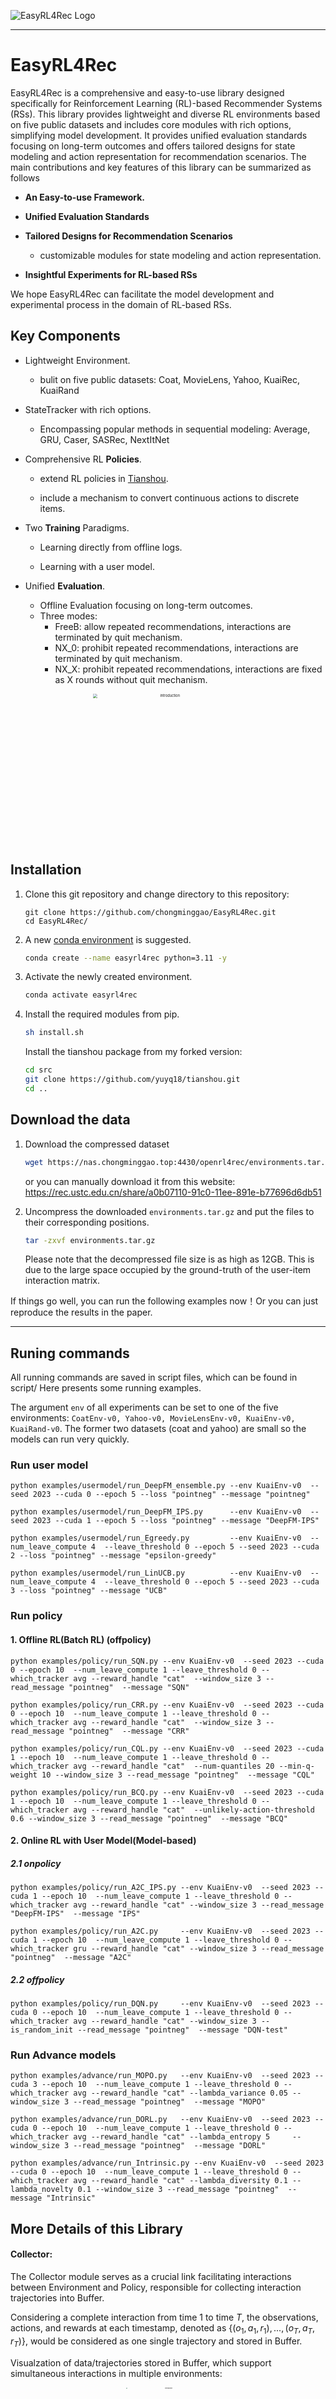 ![EasyRL4Rec Logo](figs/logo.jpg)

--------------------------------------------------------------------------------

# EasyRL4Rec

EasyRL4Rec is a comprehensive and easy-to-use library designed specifically for Reinforcement Learning (RL)-based Recommender Systems (RSs).
This library provides lightweight and diverse RL environments based on five public datasets and includes core modules with rich options, simplifying model development. It provides unified evaluation standards focusing on long-term outcomes and offers tailored designs for state modeling and action representation for recommendation scenarios.
The main contributions and key features of this library can be summarized as follows

* **An Easy-to-use Framework.**

* **Unified Evaluation Standards**

* **Tailored Designs for Recommendation Scenarios**

  * customizable modules for state modeling and action representation.

* **Insightful Experiments for RL-based RSs**

We hope EasyRL4Rec can facilitate the model development and experimental process in the domain of RL-based RSs.

<!-- [![LICENSE](https://img.shields.io/badge/license-MIT-green)](https://github.com/chongminggao/DORL-codes/blob/main/LICENSE) -->



## Key Components

* Lightweight Environment.

  * bulit on five public datasets: Coat, MovieLens, Yahoo, KuaiRec, KuaiRand

* StateTracker with rich options.

  * Encompassing popular methods in sequential modeling: Average, GRU, Caser, SASRec, NextItNet

* Comprehensive RL **Policies**.

  * extend RL policies in [Tianshou](https://github.com/thu-ml/tianshou). 
  
  * include a mechanism to convert continuous actions to discrete items. 

* Two **Training** Paradigms.

  * Learning directly from offline logs.

  * Learning with a user model. 

* Unified **Evaluation**.

  * Offline Evaluation focusing on long-term outcomes.
  * Three modes:
    * FreeB: allow repeated recommendations, interactions are terminated by quit mechanism.
    * NX_0: prohibit repeated recommendations, interactions are terminated by quit mechanism.
    * NX_X: prohibit repeated recommendations, interactions are fixed as X rounds without quit mechanism.

<div style="text-align: center;">
<img src="figs/framework.png" height=600 alt="introduction" style="zoom:40%;" />
</div>

## Installation

1. Clone this git repository and change directory to this repository:

    ```shell
    git clone https://github.com/chongminggao/EasyRL4Rec.git
    cd EasyRL4Rec/
    ```

2. A new [conda environment](https://docs.conda.io/projects/conda/en/latest/user-guide/concepts/environments.html) is suggested. 

    ```bash
    conda create --name easyrl4rec python=3.11 -y
    ```

3. Activate the newly created environment.

    ```bash
    conda activate easyrl4rec
    ```

4. Install the required modules from pip.

    ```bash
    sh install.sh
    ```
   Install the tianshou package from my forked version:
   ```bash
   cd src
   git clone https://github.com/yuyq18/tianshou.git
   cd ..
   ```

## Download the data
1. Download the compressed dataset

    ```bash 
    wget https://nas.chongminggao.top:4430/openrl4rec/environments.tar.gz
    ```
   or you can manually download it from this website:
   https://rec.ustc.edu.cn/share/a0b07110-91c0-11ee-891e-b77696d6db51
   


2. Uncompress the downloaded `environments.tar.gz` and put the files to their corresponding positions.

   ```bash
   tar -zxvf environments.tar.gz
   ```
   Please note that the decompressed file size is as high as 12GB. This is due to the large space occupied by the ground-truth of the user-item interaction matrix. 
   

If things go well, you can run the following examples now！Or you can just reproduce the results in the paper.

---


## Runing commands

All running commands are saved in script files, which can be found in script/
Here presents some running examples.

The argument `env` of all experiments can be set to one of the five environments: `CoatEnv-v0, Yahoo-v0, MovieLensEnv-v0, KuaiEnv-v0, KuaiRand-v0`. The former two datasets (coat and yahoo) are small so the models can run very quickly.


### Run user model
```shell
python examples/usermodel/run_DeepFM_ensemble.py --env KuaiEnv-v0  --seed 2023 --cuda 0 --epoch 5 --loss "pointneg" --message "pointneg"

python examples/usermodel/run_DeepFM_IPS.py      --env KuaiEnv-v0  --seed 2023 --cuda 1 --epoch 5 --loss "pointneg" --message "DeepFM-IPS"

python examples/usermodel/run_Egreedy.py         --env KuaiEnv-v0  --num_leave_compute 4  --leave_threshold 0 --epoch 5 --seed 2023 --cuda 2 --loss "pointneg" --message "epsilon-greedy"

python examples/usermodel/run_LinUCB.py          --env KuaiEnv-v0  --num_leave_compute 4  --leave_threshold 0 --epoch 5 --seed 2023 --cuda 3 --loss "pointneg" --message "UCB"
```


### Run policy
#### 1. Offline RL(Batch RL) (offpolicy)
```shell
python examples/policy/run_SQN.py --env KuaiEnv-v0  --seed 2023 --cuda 0 --epoch 10  --num_leave_compute 1 --leave_threshold 0 --which_tracker avg --reward_handle "cat"  --window_size 3 --read_message "pointneg"  --message "SQN"

python examples/policy/run_CRR.py --env KuaiEnv-v0  --seed 2023 --cuda 0 --epoch 10  --num_leave_compute 1 --leave_threshold 0 --which_tracker avg --reward_handle "cat"  --window_size 3 --read_message "pointneg"  --message "CRR"

python examples/policy/run_CQL.py --env KuaiEnv-v0  --seed 2023 --cuda 1 --epoch 10  --num_leave_compute 1 --leave_threshold 0 --which_tracker avg --reward_handle "cat"  --num-quantiles 20 --min-q-weight 10 --window_size 3 --read_message "pointneg"  --message "CQL"

python examples/policy/run_BCQ.py --env KuaiEnv-v0  --seed 2023 --cuda 1 --epoch 10  --num_leave_compute 1 --leave_threshold 0 --which_tracker avg --reward_handle "cat"  --unlikely-action-threshold 0.6 --window_size 3 --read_message "pointneg"  --message "BCQ"
```

#### 2. Online RL with User Model(Model-based) 
##### 2.1 onpolicy
```shell
python examples/policy/run_A2C_IPS.py --env KuaiEnv-v0  --seed 2023 --cuda 1 --epoch 10  --num_leave_compute 1 --leave_threshold 0 --which_tracker avg --reward_handle "cat" --window_size 3 --read_message "DeepFM-IPS"  --message "IPS"

python examples/policy/run_A2C.py     --env KuaiEnv-v0  --seed 2023 --cuda 1 --epoch 10  --num_leave_compute 1 --leave_threshold 0 --which_tracker gru --reward_handle "cat" --window_size 3 --read_message "pointneg"  --message "A2C"
```

#####  2.2 offpolicy
```shell
python examples/policy/run_DQN.py     --env KuaiEnv-v0  --seed 2023 --cuda 0 --epoch 10  --num_leave_compute 1 --leave_threshold 0 --which_tracker avg --reward_handle "cat" --window_size 3 --is_random_init --read_message "pointneg"  --message "DQN-test" 
```

### Run Advance models
```shell
python examples/advance/run_MOPO.py   --env KuaiEnv-v0  --seed 2023 --cuda 3 --epoch 10  --num_leave_compute 1 --leave_threshold 0 --which_tracker avg --reward_handle "cat" --lambda_variance 0.05 --window_size 3 --read_message "pointneg"  --message "MOPO"

python examples/advance/run_DORL.py   --env KuaiEnv-v0  --seed 2023 --cuda 0 --epoch 10  --num_leave_compute 1 --leave_threshold 0 --which_tracker avg --reward_handle "cat" --lambda_entropy 5     --window_size 3 --read_message "pointneg"  --message "DORL"

python examples/advance/run_Intrinsic.py --env KuaiEnv-v0  --seed 2023 --cuda 0 --epoch 10  --num_leave_compute 1 --leave_threshold 0 --which_tracker avg --reward_handle "cat" --lambda_diversity 0.1 --lambda_novelty 0.1 --window_size 3 --read_message "pointneg"  --message "Intrinsic"
```


## More Details of this Library

#### **Collector**:

The Collector module serves as a crucial link facilitating interactions between Environment and Policy, responsible for collecting interaction trajectories into Buffer.

Considering a complete interaction from time $1$ to time $T$,  the observations, actions, and rewards at each timestamp, denoted as  $\{(o_1, a_1, r_1), ..., (o_T, a_T, r_T)\}$, would be considered as one single trajectory and stored in Buffer.

Visualzation of data/trajectories stored in Buffer, which support simultaneous interactions in multiple environments:

<div style="text-align: center;">
<img src="figs/buffer-2.jpg" height=900 alt="introduction" style="zoom:15%;" />
</div>


### Training

<div style="text-align: center;">
<img src="figs/pipeline-train.jpg" height=900 alt="introduction" style="zoom:20%;" />
</div>

EasyRL4Rec offers two training settings: 

#### 1. Learning with a User Model (i.e., reward model)
This setting is similar to ChatGPT's RLHF learning paradigm, in which a reward model is learned in advanced to capture users' preferences and then is used to guide the learning of any RL policy.

Its learning pipeline is as the following figure. We first learn a user model $\phi_M$ via supervised learning (which is a traditional recommendation model such as DeepFM), and use $\phi_M$ to provide rewards for learning the core policy $\pi_\theta$.

The implementation of this paradigm in this package is as follows:
<div style="text-align: center;">
<img src="figs/pipeline1.png" alt="introduction" style="zoom:50%;" />
</div>


#### 2. Learning directly from offline logs
This setting assume all data are users' behavior logs (instead of ratings). The policy directly learns from offline logs, which have been collected in the Buffer in advance. 
Hence, the classic offline RL methods such as BCQ, CQL, and CRR can be learned directly on such data. 

In EasyRL4Rec, we implement three buffer construction methods: 
* Sequential: logs would be split in chronological order. 
* Convolution: logs would be augmented through convolution. 
* Counterfactual: logs would be randomly shuffled over time. 

Note that compared with the first setting, this setting has no planning stage in training. And its implementation is as follows:

<div style="text-align: center;">
<img src="figs/pipeline2.png" alt="introduction" style="zoom:50%;" />
</div>

---
### Evaluation

Here, we emphasize the most notable difference between the interactive recommendation setting and traditional sequential recommendation settings.  The following figure illustrates the learning and evaluation processes in sequential and interactive recommendation settings. Sequential recommendation uses the philosophy of supervised learning, i.e., evaluating the top-$k$ results by comparing them with a set of "*correct*" answers in the test set and computing metrics such as Precision, Recall, NDCG, and Hit Rate. By contrast, interactive recommendation evaluates the results by accumulating the rewards along the interaction trajectories. There is no standard answer in interactive recommendation, which is challenging.


In offline evaluation, we cannot obtain users' real-time feedback towards the recommended items. The are two options that we can choose to construct the test environment:
   1. Option 1: Use the offline test data to evaluate the policy directly through off-policy evaluation, such as [paper](https://arxiv.org/abs/2212.02779), [paper](https://arxiv.org/abs/2206.02620).
   2. Option 2: Creat a simulated environment using a simulated model. For example, using a MF model to predict the missing values in the user-itemp matrix ([paper](https://dl.acm.org/doi/10.1145/3383313.3412252)) and define a certain quit mechanism for ending the interaction, such as [KuaiEnv](https://github.com/chongminggao/CIRS-codes/#kuaishouenv). 

The implementation is as follows:
<div style="text-align: center;">
<img src="figs/eval_pipeline.png" height=900 alt="introduction" style="zoom:50%;" />
</div>



<!-- ---
#### TODO: The following description is only for development purposes. It follows its foundation repo [DORL-codes](https://github.com/chongminggao/DORL-codes): and will be changed in the future. -->






